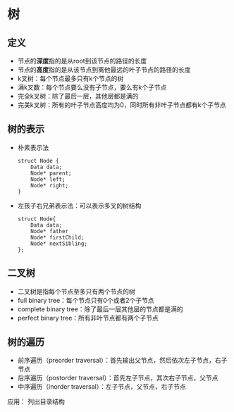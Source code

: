 # 树
## 定义
+ 节点的**深度**指的是从root到该节点的路径的长度
+ 节点的**高度**指的是从该节点到离他最远的叶子节点的路径的长度
+ k叉树：每个节点最多只有k个节点的树
+ 满k叉数：每个节点要么没有子节点，要么有k个子节点
+ 完全k叉树：除了最后一层，其他层都是满的
+ 完美k叉树：所有的叶子节点高度均为0，同时所有非叶子节点都有k个子节点

## 树的表示
+ 朴素表示法
  ```
  struct Node {
      Data data;
      Node* parent;
      Node* left;
      Node* right;
  }
  ```
+ 左孩子右兄弟表示法：可以表示多叉的树结构
  ```
  struct Node{
      Data data;
      Node* father
      Node* firstChild;
      Node* nextSibling;
  };
  ```

## 二叉树
+ 二叉树是指每个节点至多只有两个节点的树
+ full binary tree：每个节点只有0个或者2个子节点
+ complete binary tree：除了最后一层其他层的节点都是满的
+ perfect binary tree：所有非叶节点都有两个子节点
  
## 树的遍历
+ 前序遍历（preorder traversal）：首先输出父节点，然后依次左子节点，右子节点
+ 后序遍历（postorder traversal）：首先左子节点，其次右子节点，父节点
+ 中序遍历（inorder traversal）：左子节点，父节点，右子节点

应用：
列出目录结构
